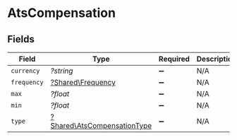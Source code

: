 # AtsCompensation


## Fields

| Field                                                                     | Type                                                                      | Required                                                                  | Description                                                               |
| ------------------------------------------------------------------------- | ------------------------------------------------------------------------- | ------------------------------------------------------------------------- | ------------------------------------------------------------------------- |
| `currency`                                                                | *?string*                                                                 | :heavy_minus_sign:                                                        | N/A                                                                       |
| `frequency`                                                               | [?Shared\Frequency](../../Models/Shared/Frequency.md)                     | :heavy_minus_sign:                                                        | N/A                                                                       |
| `max`                                                                     | *?float*                                                                  | :heavy_minus_sign:                                                        | N/A                                                                       |
| `min`                                                                     | *?float*                                                                  | :heavy_minus_sign:                                                        | N/A                                                                       |
| `type`                                                                    | [?Shared\AtsCompensationType](../../Models/Shared/AtsCompensationType.md) | :heavy_minus_sign:                                                        | N/A                                                                       |